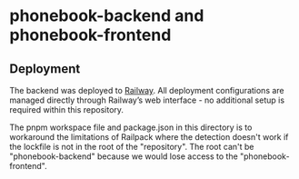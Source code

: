 # phonebook-backend and phonebook-frontend

## Deployment

The backend was deployed to [Railway](https://railway.com/). All deployment configurations are managed directly through Railway’s web interface - no additional setup is required within this repository.

The pnpm workspace file and package.json in this directory is to workaround the limitations of Railpack where the detection doesn't work if the lockfile is not in the root of the "repository". The root can't be "phonebook-backend" because we would lose access to the "phonebook-frontend".
